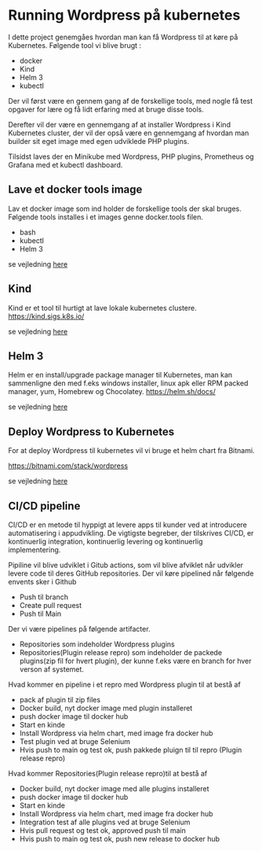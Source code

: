 # Running Wordpress på kubernetes
I dette project genemgåes hvordan man kan få Wordpress til at køre på Kubernetes.
Følgende tool vi blive brugt :
* docker
* Kind
* Helm 3
* kubectl

Der vil først være en gennem gang af de forskellige tools, med nogle få test opgaver for
lære og få lidt erfaring med at bruge disse tools.

Derefter vil der være en gennemgang af at installer Wordpress i Kind Kubernetes cluster, der 
vil der opså være en gennemgang af hvordan man builder sit eget image med egen udviklede PHP plugins.

Tilsidst laves der en Minikube med Wordpress, PHP plugins, Prometheus og Grafana med et kubectl dashboard.

## Lave et docker tools image
Lav et docker image som ind holder de forskellige tools der skal bruges.  
Følgende tools installes i et images genne docker.tools filen.
* bash
* kubectl
* Helm 3  

se vejledning [here](tools/readme.md)

## Kind
Kind er et tool til hurtigt at lave lokale kubernetes clustere.
https://kind.sigs.k8s.io/

se vejledning [here](kind/readme.md)

## Helm 3
Helm er en install/upgrade package manager til Kubernetes, man kan sammenligne den med f.eks windows installer, linux apk eller 
RPM packed manager, yum, Homebrew og Chocolatey.
https://helm.sh/docs/

se vejledning [here](helm/readme.md)


## Deploy Wordpress to Kubernetes
For at deploy Wordpress til kubernetes vil vi bruge et helm chart fra Bitnami. 

https://bitnami.com/stack/wordpress

se vejledning [here](wordpress/readme.md)

## CI/CD pipeline
CI/CD er en metode til hyppigt at levere apps til kunder ved at introducere automatisering i appudvikling. 
De vigtigste begreber, der tilskrives CI/CD, er kontinuerlig integration, kontinuerlig levering og kontinuerlig implementering.

Pipiline vil blive udviklet i Gitub actions, som vil blive afviklet når udvikler levere code til deres GitHub repositories.
Der vil køre pipelined når følgende envents sker i Github
* Push til branch
* Create pull request
* Push til Main

Der vi være pipelines på følgende artifacter.
* Repositories som indeholder Wordpress plugins
* Repositories(Plugin release repro) som indeholder de packede plugins(zip fil for hvert plugin), der kunne f.eks være en branch for hver verson af systemet.

Hvad kommer en pipeline i et repro med Wordpress plugin til at bestå af
* pack af plugin til zip files
* Docker build, nyt docker image med plugin installeret
* push docker image til docker hub
* Start en kinde
* Install Wordpress via helm chart, med image fra docker hub
* Test plugin ved at bruge Selenium 
* Hvis push to main og test ok, push pakkede pluign til til repro (Plugin release repro)

Hvad kommer Repositories(Plugin release repro)til at bestå af
* Docker build, nyt docker image med alle plugins installeret
* push docker image til docker hub
* Start en kinde
* Install Wordpress via helm chart, med image fra docker hub
* Integration test af alle plugins ved at bruge Selenium
* Hvis pull request og test ok, approved push til main
* Hvis push to main og test ok, push new release to docker hub
